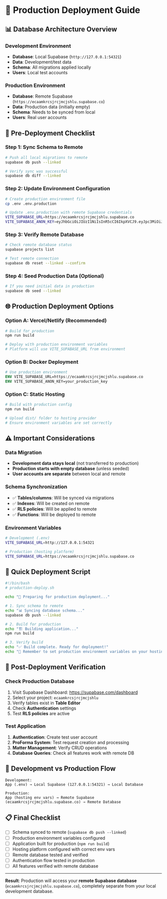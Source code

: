 # 🚀 Production Deployment Guide

## 📊 Database Architecture Overview

### **Development Environment**
- **Database**: Local Supabase (`http://127.0.0.1:54321`)
- **Data**: Development/test data
- **Schema**: All migrations applied locally
- **Users**: Local test accounts

### **Production Environment**
- **Database**: Remote Supabase (`https://ecaamkrcsjrcjmcjshlu.supabase.co`)
- **Data**: Production data (initially empty)
- **Schema**: Needs to be synced from local
- **Users**: Real user accounts

## 🔄 Pre-Deployment Checklist

### **Step 1: Sync Schema to Remote**
```bash
# Push all local migrations to remote
supabase db push --linked

# Verify sync was successful
supabase db diff --linked
```

### **Step 2: Update Environment Configuration**
```bash
# Create production environment file
cp .env .env.production

# Update .env.production with remote Supabase credentials
VITE_SUPABASE_URL=https://ecaamkrcsjrcjmcjshlu.supabase.co
VITE_SUPABASE_ANON_KEY=eyJhbGciOiJIUzI1NiIsInR5cCI6IkpXVCJ9.eyJpc3MiOiJzdXBhYmFzZSIsInJlZiI6ImVjYWFta3Jjc2pyY2ptY2pzaGx1Iiwicm9sZSI6ImFub24iLCJpYXQiOjE3NTkwMzMwMTYsImV4cCI6MjA3NDYwOTAxNn0.ndbsYfqCWDFGC9jFH1fUHL1rL_dfMn4sozAfDVa4KY8
```

### **Step 3: Verify Remote Database**
```bash
# Check remote database status
supabase projects list

# Test remote connection
supabase db reset --linked --confirm
```

### **Step 4: Seed Production Data (Optional)**
```bash
# If you need initial data in production
supabase db seed --linked
```

## 🌐 Production Deployment Options

### **Option A: Vercel/Netlify (Recommended)**
```bash
# Build for production
npm run build

# Deploy with production environment variables
# Platform will use VITE_SUPABASE_URL from environment
```

### **Option B: Docker Deployment**
```dockerfile
# Use production environment
ENV VITE_SUPABASE_URL=https://ecaamkrcsjrcjmcjshlu.supabase.co
ENV VITE_SUPABASE_ANON_KEY=your_production_key
```

### **Option C: Static Hosting**
```bash
# Build with production config
npm run build

# Upload dist/ folder to hosting provider
# Ensure environment variables are set correctly
```

## ⚠️ Important Considerations

### **Data Migration**
- **Development data stays local** (not transferred to production)
- **Production starts with empty database** (unless seeded)
- **User accounts are separate** between local and remote

### **Schema Synchronization**
- ✅ **Tables/columns**: Will be synced via migrations
- ✅ **Indexes**: Will be created on remote
- ✅ **RLS policies**: Will be applied to remote
- ✅ **Functions**: Will be deployed to remote

### **Environment Variables**
```bash
# Development (.env)
VITE_SUPABASE_URL=http://127.0.0.1:54321

# Production (hosting platform)
VITE_SUPABASE_URL=https://ecaamkrcsjrcjmcjshlu.supabase.co
```

## 🔧 Quick Deployment Script

```bash
#!/bin/bash
# production-deploy.sh

echo "🚀 Preparing for production deployment..."

# 1. Sync schema to remote
echo "📊 Syncing database schema..."
supabase db push --linked

# 2. Build for production
echo "🏗️ Building application..."
npm run build

# 3. Verify build
echo "✅ Build complete. Ready for deployment!"
echo "📝 Remember to set production environment variables on your hosting platform"
```

## 🎯 Post-Deployment Verification

### **Check Production Database**
1. Visit Supabase Dashboard: https://supabase.com/dashboard
2. Select your project: `ecaamkrcsjrcjmcjshlu`
3. Verify tables exist in **Table Editor**
4. Check **Authentication** settings
5. Test **RLS policies** are active

### **Test Application**
1. **Authentication**: Create test user account
2. **ProForma System**: Test request creation and processing
3. **Matter Management**: Verify CRUD operations
4. **Database Queries**: Check all features work with remote DB

## 🔄 Development vs Production Flow

```
Development:
App (.env) → Local Supabase (127.0.0.1:54321) → Local Database

Production:
App (hosting env vars) → Remote Supabase (ecaamkrcsjrcjmcjshlu.supabase.co) → Remote Database
```

## 📋 Final Checklist

- [ ] Schema synced to remote (`supabase db push --linked`)
- [ ] Production environment variables configured
- [ ] Application built for production (`npm run build`)
- [ ] Hosting platform configured with correct env vars
- [ ] Remote database tested and verified
- [ ] Authentication flow tested in production
- [ ] All features verified with remote database

---

**Result**: Production will access your **remote Supabase database** (`ecaamkrcsjrcjmcjshlu.supabase.co`), completely separate from your local development database.